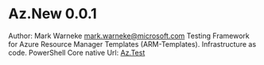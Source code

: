 # Az.New 0.0.1

Author:  Mark Warneke <mark.warneke@microsoft.com>
Testing Framework for Azure Resource Manager Templates (ARM-Templates). Infrastructure as code. PowerShell Core native
Url: [Az.Test](https://github.com/mark-mit-k/Az.Test)